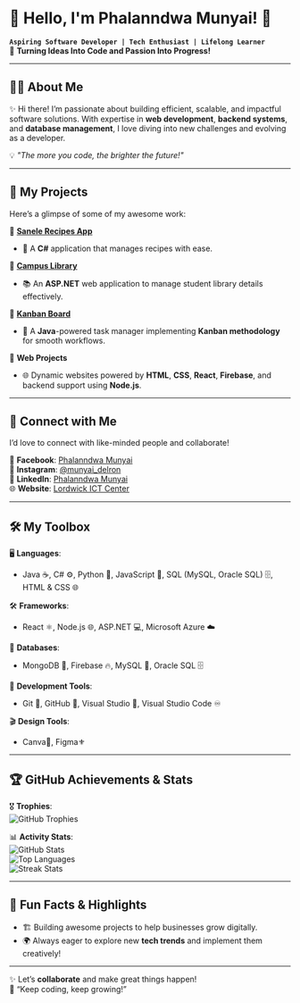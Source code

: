 # 👋 Hello, I'm **Phalanndwa Munyai**! 🚀

**`Aspiring Software Developer | Tech Enthusiast | Lifelong Learner`**  
🎯 **Turning Ideas Into Code and Passion Into Progress!**  

---

## 🧑‍💻 About Me  
✨ Hi there! I’m passionate about building efficient, scalable, and impactful software solutions. With expertise in **web development**, **backend systems**, and **database management**, I love diving into new challenges and evolving as a developer.  

💡 *"The more you code, the brighter the future!"*  

---

## 🚀 My Projects  

Here’s a glimpse of some of my awesome work:  

🌟 **[Sanele Recipes App](https://github.com/ST10356476/Sanele_Recipes_App)**  
- 🍳 A **C#** application that manages recipes with ease.  

🌟 **[Campus Library](https://github.com/ST10356476/Campus-Library)**  
- 📚 An **ASP.NET** web application to manage student library details effectively.  

🌟 **[Kanban Board](https://github.com/ST10356476/Kanban_Board)**  
- 📝 A **Java**-powered task manager implementing **Kanban methodology** for smooth workflows.  

🌟 **Web Projects**  
- 🌐 Dynamic websites powered by **HTML**, **CSS**, **React**, **Firebase**, and backend support using **Node.js**.

---

## 🌈 Connect with Me  
I’d love to connect with like-minded people and collaborate!  

📖 **Facebook**: [Phalanndwa Munyai](https://www.facebook.com/profile.php?id=100076553401163)  
📸 **Instagram**: [@munyai_delron](https://www.instagram.com/munyai_delron)  
🔗 **LinkedIn**: [Phalanndwa Munyai](https://www.linkedin.com/in/phalanndwa-munyai-169ba81a1)  
🌐 **Website**: [Lordwick ICT Center](https://lordwickictcenter.azurewebsites.net)  

---

## 🛠️ My Toolbox  
🖥️ **Languages**:  
- Java ☕, C# ⚙️, Python 🐍, JavaScript 🌟, SQL (MySQL, Oracle SQL) 🗄️, HTML & CSS 🌐

🛠️ **Frameworks**:  
- React ⚛️, Node.js 🌐, ASP.NET 💻, Microsoft Azure ☁️ 

📂 **Databases**:  
- MongoDB 🍃, Firebase 🔥, MySQL 📀, Oracle SQL 🗄️  

📌 **Development Tools**:  
- Git 🧰, GitHub 🐙, Visual Studio 🎨, Visual Studio Code ♾️

🎬 **Design Tools**:
- Canva🎨, Figma⚜️

---

## 🏆 GitHub Achievements & Stats  

🎖️ **Trophies**:  
![GitHub Trophies](https://github-profile-trophy.vercel.app/?username=ST10356476&theme=radical&margin-w=15&margin-h=15&column=7)  

📊 **Activity Stats**:  
![GitHub Stats](https://github-readme-stats.vercel.app/api?username=ST10356476&show_icons=true&theme=radical)  
![Top Languages](https://github-readme-stats.vercel.app/api/top-langs/?username=ST10356476&layout=compact&theme=radical)  
![Streak Stats](https://github-readme-streak-stats.herokuapp.com/?user=ST10356476&theme=radical)  

---

## 🎉 Fun Facts & Highlights  
- 🏗️ Building awesome projects to help businesses grow digitally.  
- 🌍 Always eager to explore new **tech trends** and implement them creatively!  

---

✨ Let’s **collaborate** and make great things happen!  
🌟 “Keep coding, keep growing!”  
